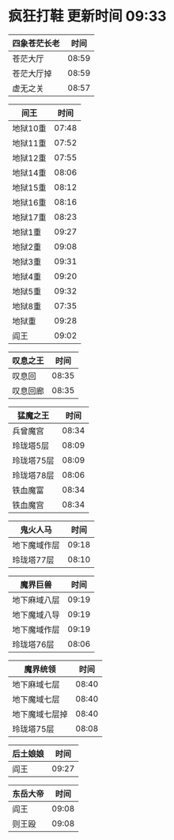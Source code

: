 # 疯狂打鞋 更新时间 09:33

| 四象苍茫长老   | 时间    |
|--------|-------|
| 苍茫大厅 | 08:59 |
| 苍茫大厅掉 | 08:59 |
| 虚无之关 | 08:57 |

| 间王   | 时间    |
|--------|-------|
| 地狱10重 | 07:48 |
| 地狱11重 | 07:52 |
| 地狱12重 | 07:55 |
| 地狱14重 | 08:06 |
| 地狱15重 | 08:12 |
| 地狱16重 | 08:16 |
| 地狱17重 | 08:23 |
| 地狱1重 | 09:27 |
| 地狱2重 | 09:08 |
| 地狱3重 | 09:31 |
| 地狱4重 | 09:20 |
| 地狱5重 | 09:32 |
| 地狱8重 | 07:35 |
| 地狱重 | 09:28 |
| 阎王 | 09:02 |

| 叹息之王   | 时间    |
|--------|-------|
| 叹息回 | 08:35 |
| 叹息回廊 | 08:35 |

| 猛魔之王   | 时间    |
|--------|-------|
| 兵曾魔宫 | 08:34 |
| 玲珑塔5层 | 08:09 |
| 玲珑塔75层 | 08:09 |
| 玲珑塔78层 | 08:06 |
| 铁血魔富 | 08:34 |
| 铁血魔宫 | 08:34 |

| 鬼火人马   | 时间    |
|--------|-------|
| 地下魔域作层 | 09:18 |
| 玲珑塔77层 | 08:10 |

| 魔界巨兽   | 时间    |
|--------|-------|
| 地下麻域八层 | 09:19 |
| 地下魔域八导 | 09:19 |
| 地下魔域作层 | 09:19 |
| 玲珑塔76层 | 08:06 |

| 魔界统领   | 时间    |
|--------|-------|
| 地下麻域七层 | 08:40 |
| 地下魔域七层 | 08:40 |
| 地下魔域七层掉 | 08:40 |
| 玲珑塔75层 | 08:08 |

| 后土娘娘   | 时间    |
|--------|-------|
| 阎王 | 09:27 |

| 东岳大帝   | 时间    |
|--------|-------|
| 阎王 | 09:08 |
| 则王殴 | 09:08 |
